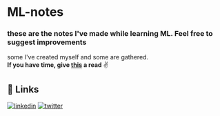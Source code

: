 # ML-notes

### these are the notes I've made while learning ML. Feel free to suggest improvements
some I've created myself and some are gathered.</br>
<b>If you have time, give [this](https://github.com/AryaChakraborty/getting_started_with_ml) a read</b> :v:

## 🔗 Links
[![linkedin](https://img.shields.io/badge/linkedin-0A66C2?style=for-the-badge&logo=linkedin&logoColor=white)](https://www.linkedin.com/in/arya-chakraborty-73a1ba203/)
[![twitter](https://img.shields.io/badge/twitter-1DA1F2?style=for-the-badge&logo=twitter&logoColor=white)](https://twitter.com/ChakrabortyAry1)
